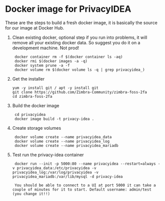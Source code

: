 # Docker image for PrivacyIDEA

These are the steps to build a fresh docker image, it is basically the source for our image at Docker Hub.

1. Clean existing docker, optional step if you run into problems, it will remove all your existing docker data. So suggest you do it on a development machine. Not prod!

        docker container rm -f $(docker container ls -aq)
        docker rmi $(docker images -a -q)
        docker system prune -a -f
        docker volume rm $(docker volume ls -q | grep privacyidea_)

2.  Get the installer

        yum -y install git / apt -y install git
        git clone https://github.com/Zimbra-Community/zimbra-foss-2fa
        cd zimbra-foss-2fa

3. Build the docker image

        cd privacyidea
        docker image build -t privacy-idea .  

4. Create storage volumes

        docker volume create --name privacyidea_data
        docker volume create --name privacyidea_log
        docker volume create --name privacyidea_mariadb

5. Test run the privacy-idea container

        docker run --init -p 5000:80 --name privacyidea --restart=always -v privacyidea_data:/etc/privacyidea -v privacyidea_log:/var/log/privacyidea -v privacyidea_mariadb:/var/lib/mysql -d privacy-idea

        You should be able to connect to a UI at port 5000 it can take a couple of minutes for it to start. Default username: admin/test (you change it!!)
